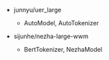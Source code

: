 * junnyu/uer_large
  * AutoModel, AutoTokenizer

* sijunhe/nezha-large-wwm
  * BertTokenizer, NezhaModel